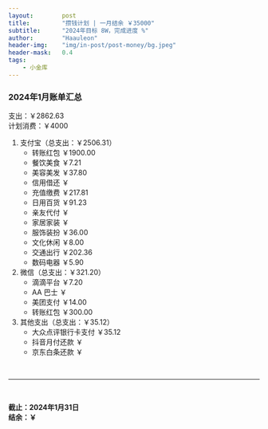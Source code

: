 ```yaml
---
layout:        post
title:         "攒钱计划 | 一月结余 ￥35000"
subtitle:      "2024年目标 8W，完成进度 %"
author:        "Haauleon"
header-img:    "img/in-post/post-money/bg.jpeg"
header-mask:   0.4
tags:
    - 小金库
---
```


### 2024年1月账单汇总             
支出：￥2862.63         
计划消费：￥4000        

1. 支付宝（总支出：￥2506.31）   
    - 转账红包 ￥1900.00   
    - 餐饮美食 ￥7.21    
    - 美容美发 ￥37.80     
    - 信用借还 ￥    
    - 充值缴费 ￥217.81     
    - 日用百货 ￥91.23      
    - 亲友代付 ￥     
    - 家居家装 ￥    
    - 服饰装扮 ￥36.00    
    - 文化休闲 ￥8.00    
    - 交通出行 ￥202.36   
    - 数码电器 ￥5.90        
2. 微信（总支出：￥321.20）      
    - 滴滴平台 ￥7.20   
    - AA 巴士 ￥    
    - 美团支付 ￥14.00
    - 转账红包 ￥300.00       
3. 其他支出（总支出：￥35.12）     
    - 大众点评银行卡支付 ￥35.12    
    - 抖音月付还款 ￥    
    - 京东白条还款 ￥   

<br>

---

<br>

**截止：2024年1月31日**      
**结余：￥**        